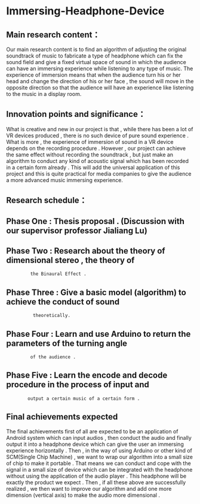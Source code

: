 # Immersing-Headphone-Device
## Main research content：
Our main research content is to find an algorithm of adjusting the original soundtrack of music to fabricate a type of headphone which can fix the sound field and give a fixed virtual space of sound in which the audience can have an immersing experience while listening to any type of music. The experience of immersion means that when the audience turn his or her head and change the direction of his or her face , the sound will move in the opposite direction so that the audience will have an experience like listening to the music in a display room.
## Innovation points and significance：
What is creative and new in our project is that , while there has been a lot of VR devices produced , there is no such device of pure sound experience . What is more , the experience of immersion of sound in a VR device depends on the recording procedure . However , our project can achieve the same effect without recording the soundtrack , but just make an algorithm to conduct any kind of acoustic signal which has been recorded in a certain form already . This will add the universal application of this project and this is quite practical for media companies to give the audience a more advanced music immersing experience.
## Research schedule：
  ## Phase One : Thesis proposal . (Discussion with our supervisor professor Jialiang Lu)
  ## Phase Two : Research about the theory of dimensional stereo , the theory of 
             the Binaural Effect .
  ## Phase Three : Give a basic model (algorithm) to achieve the conduct of sound
              theoretically.
  ## Phase Four : Learn and use Arduino to return the parameters of the turning angle
             of the audience .
  ## Phase Five : Learn the encode and decode procedure in the process of input and
            output a certain music of a certain form . 
## Final achievements expected
 The final achievements first of all are expected to be an application of Android system which can input audios , then conduct the audio and finally output it into a headphone device which can give the user an immersing experience horizontally . Then , in the way of using Arduino or other kind of SCM(Single Chip Machine) , we want to wrap our algorithm into a small size of chip to make it portable . That means we can conduct and cope with the signal in a small size of device which can be integrated with the headphone without using the application of the audio player . This headphone will be exactly the product we expect . Then , if all these above are successfully realized , we then want to improve our algorithm and add one more dimension (vertical axis) to make the audio more dimensional .
